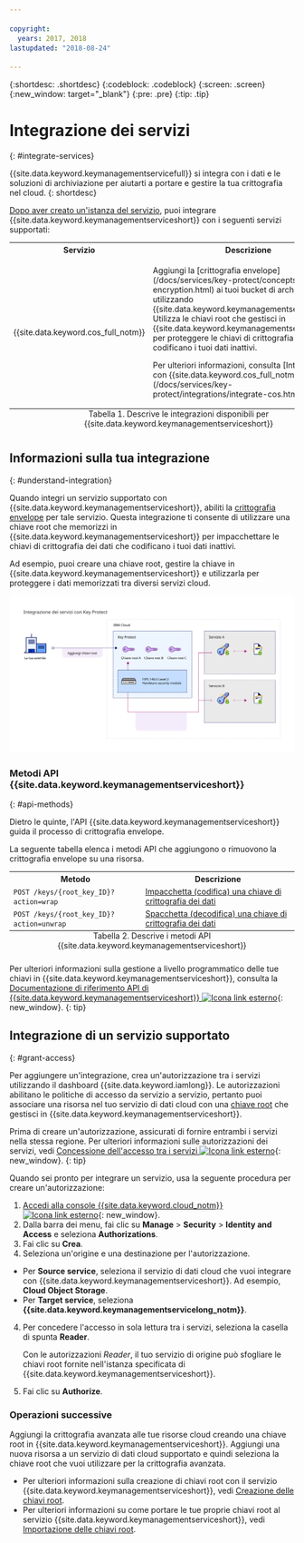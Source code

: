```yaml
---

copyright:
  years: 2017, 2018
lastupdated: "2018-08-24"

---
```


{:shortdesc: .shortdesc}
{:codeblock: .codeblock}
{:screen: .screen}
{:new_window: target="_blank"}
{:pre: .pre}
{:tip: .tip}

# Integrazione dei servizi
{: #integrate-services}

{{site.data.keyword.keymanagementservicefull}} si integra con i dati e le soluzioni di archiviazione per aiutarti a portare e gestire la tua crittografia nel cloud.
{: shortdesc}

[Dopo aver creato un'istanza del servizio](/docs/services/key-protect/provision.html), puoi integrare {{site.data.keyword.keymanagementserviceshort}} con i seguenti servizi supportati:

<table>
    <tr>
        <th>Servizio</th>
        <th>Descrizione</th>
    </tr>
    <tr>
        <td>
          <p>{{site.data.keyword.cos_full_notm}}</p>
        </td>
        <td>
          <p>Aggiungi la [crittografia envelope](/docs/services/key-protect/concepts/envelope-encryption.html) ai tuoi bucket di archiviazione utilizzando {{site.data.keyword.keymanagementserviceshort}}. Utilizza le chiavi root che gestisci in {{site.data.keyword.keymanagementserviceshort}} per proteggere le chiavi di crittografia dei dati che codificano i tuoi dati inattivi.</p>
          <p>Per ulteriori informazioni, consulta [Integrazione con {{site.data.keyword.cos_full_notm}}](/docs/services/key-protect/integrations/integrate-cos.html).</p>
        </td>
    </tr>
   <caption style="caption-side:bottom;">Tabella 1. Descrive le integrazioni disponibili per {{site.data.keyword.keymanagementserviceshort}}</caption>
</table>

## Informazioni sulla tua integrazione 
{: #understand-integration}

Quando integri un servizio supportato con {{site.data.keyword.keymanagementserviceshort}}, abiliti la [crittografia envelope](/docs/services/key-protect/concepts/envelope-encryption.html) per tale servizio. Questa integrazione ti consente di utilizzare una chiave root che memorizzi in {{site.data.keyword.keymanagementserviceshort}} per impacchettare le chiavi di crittografia dei dati che codificano i tuoi dati inattivi. 

Ad esempio, puoi creare una chiave root, gestire la chiave in {{site.data.keyword.keymanagementserviceshort}} e utilizzarla per proteggere i dati memorizzati tra diversi servizi cloud.

![Il diagramma mostra una vista contestuale della tua integrazione di {{site.data.keyword.keymanagementserviceshort}}.](../images/kp-integrations_min.svg)

### Metodi API {{site.data.keyword.keymanagementserviceshort}}
{: #api-methods}

Dietro le quinte, l'API {{site.data.keyword.keymanagementserviceshort}} guida il processo di crittografia envelope.  

La seguente tabella elenca i metodi API che aggiungono o rimuovono la crittografia envelope su una risorsa.

<table>
  <tr>
    <th>Metodo</th>
    <th>Descrizione</th>
  </tr>
  <tr>
    <td><code>POST /keys/{root_key_ID}?action=wrap</code></td>
    <td><a href="/docs/services/key-protect/wrap-keys.html">Impacchetta (codifica) una chiave di crittografia dei dati</a></td>
  </tr>
  <tr>
    <td><code>POST /keys/{root_key_ID}?action=unwrap</code></td>
    <td><a href="/docs/services/key-protect/unwrap-keys.html">Spacchetta (decodifica) una chiave di crittografia dei dati</a></td>
  </tr>
  <caption style="caption-side:bottom;">Tabella 2. Descrive i metodi API {{site.data.keyword.keymanagementserviceshort}}</caption>
</table>

Per ulteriori informazioni sulla gestione a livello programmatico delle tue chiavi in {{site.data.keyword.keymanagementserviceshort}}, consulta la [Documentazione di riferimento API di {{site.data.keyword.keymanagementserviceshort}} ![Icona link esterno](../../../icons/launch-glyph.svg "Icona link esterno")](https://console.bluemix.net/apidocs/kms){: new_window}.
{: tip}

## Integrazione di un servizio supportato
{: #grant-access}

Per aggiungere un'integrazione, crea un'autorizzazione tra i servizi utilizzando il dashboard {{site.data.keyword.iamlong}}. Le autorizzazioni abilitano le politiche di accesso da servizio a servizio, pertanto puoi associare una risorsa nel tuo servizio di dati cloud con una [chiave root](/docs/services/key-protect/concepts/envelope-encryption.html#key-types) che gestisci in {{site.data.keyword.keymanagementserviceshort}}.

Prima di creare un'autorizzazione, assicurati di fornire entrambi i servizi nella stessa regione. Per ulteriori informazioni sulle autorizzazioni dei servizi, vedi [Concessione dell'accesso tra i servizi ![Icona link esterno](../../../icons/launch-glyph.svg "Icona link esterno")](/docs/iam/authorizations.html){: new_window}.
{: tip}

Quando sei pronto per integrare un servizio, usa la seguente procedura per creare un'autorizzazione:

1. [Accedi alla console {{site.data.keyword.cloud_notm}} ![Icona link esterno](../../../icons/launch-glyph.svg "Icona link esterno")](https://console.bluemix.net/){: new_window}.
2. Dalla barra dei menu, fai clic su **Manage** &gt; **Security** &gt; **Identity and Access** e seleziona **Authorizations**. 
3. Fai clic su **Crea**.
4. Seleziona un'origine e una destinazione per l'autorizzazione.
 
  - Per **Source service**, seleziona il servizio di dati cloud che vuoi integrare con {{site.data.keyword.keymanagementserviceshort}}. Ad esempio, **Cloud Object Storage**.
  - Per **Target service**, seleziona **{{site.data.keyword.keymanagementservicelong_notm}}**. 
4. Per concedere l'accesso in sola lettura tra i servizi, seleziona la casella di spunta **Reader**.

    Con le autorizzazioni _Reader_, il tuo servizio di origine può sfogliare le chiavi root fornite nell'istanza specificata di {{site.data.keyword.keymanagementserviceshort}}.
5. Fai clic su **Authorize**.

### Operazioni successive

Aggiungi la crittografia avanzata alle tue risorse cloud creando una chiave root in {{site.data.keyword.keymanagementserviceshort}}. Aggiungi una nuova risorsa a un servizio di dati cloud supportato e quindi seleziona la chiave root che vuoi utilizzare per la crittografia avanzata.

- Per ulteriori informazioni sulla creazione di chiavi root con il servizio {{site.data.keyword.keymanagementserviceshort}}, vedi [Creazione delle chiavi root](/docs/services/key-protect/create-root-keys.html).
- Per ulteriori informazioni su come portare le tue proprie chiavi root al servizio {{site.data.keyword.keymanagementserviceshort}}, vedi [Importazione delle chiavi root](/docs/services/key-protect/import-root-keys.html).


